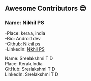 ## Awesome Contributors :sunglasses:

### Name: Nikhil PS  
 -Place: kerala, india  
 -Bio: Android dev  
 -Github: [Nikhil ps](https://github.com/nikhilpsathyanathan)  
 -Linkedin: [Nikhil PS](https://www.linkedin.com/in/nikhilpsathyanathan/)  
 
 
Name:  Sreelakshmi T D  
Place:  Kerala,India  
GitHub: Sreelakshmi T D  
LinkedIn:  Sreelakshmi T D
